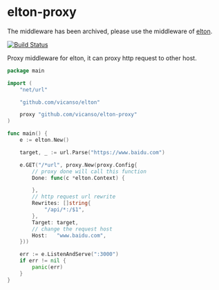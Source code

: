 # elton-proxy

The middleware has been archived, please use the middleware of [elton](https://github.com/vicanso/elton).

[![Build Status](https://img.shields.io/travis/vicanso/elton-proxy.svg?label=linux+build)](https://travis-ci.org/vicanso/elton-proxy)

Proxy middleware for elton, it can proxy http request to other host.

```go
package main

import (
	"net/url"

	"github.com/vicanso/elton"

	proxy "github.com/vicanso/elton-proxy"
)

func main() {
	e := elton.New()

	target, _ := url.Parse("https://www.baidu.com")

	e.GET("/*url", proxy.New(proxy.Config{
		// proxy done will call this function
		Done: func(c *elton.Context) {

		},
		// http request url rewrite
		Rewrites: []string{
			"/api/*:/$1",
		},
		Target: target,
		// change the request host
		Host:   "www.baidu.com",
	}))

	err := e.ListenAndServe(":3000")
	if err != nil {
		panic(err)
	}
}
```
